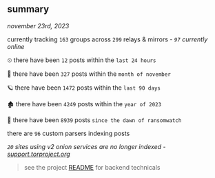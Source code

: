 
## summary
_november 23rd, 2023_

currently tracking `163` groups across `299` relays & mirrors - _`97` currently online_

⏲ there have been `12` posts within the `last 24 hours`

🦈 there have been `327` posts within the `month of november`

🪐 there have been `1472` posts within the `last 90 days`

🏚 there have been `4249` posts within the `year of 2023`

🦕 there have been `8939` posts `since the dawn of ransomwatch`

there are `96` custom parsers indexing posts

_`20` sites using v2 onion services are no longer indexed - [support.torproject.org](https://support.torproject.org/onionservices/v2-deprecation/)_

> see the project [README](https://github.com/joshhighet/ransomwatch#ransomwatch--) for backend technicals
